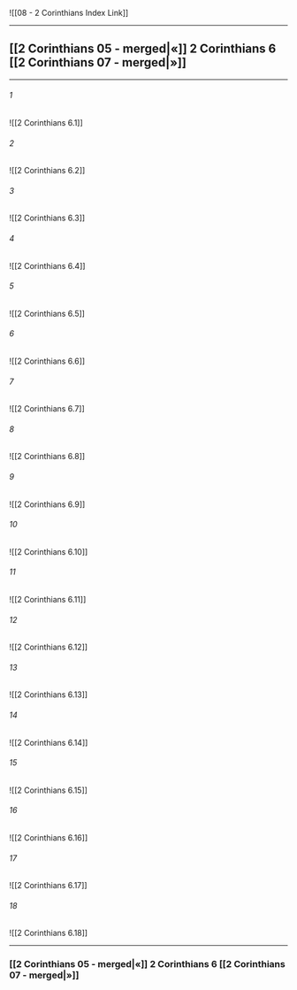 ![[08 - 2 Corinthians Index Link]]

---
##  [[2 Corinthians 05 - merged|«]] 2 Corinthians 6 [[2 Corinthians 07 - merged|»]]

---

###### 1
![[2 Corinthians 6.1]] 

###### 2
![[2 Corinthians 6.2]] 

###### 3
![[2 Corinthians 6.3]] 

###### 4
![[2 Corinthians 6.4]]

###### 5 
![[2 Corinthians 6.5]] 

###### 6
![[2 Corinthians 6.6]] 

###### 7
![[2 Corinthians 6.7]] 

###### 8
![[2 Corinthians 6.8]] 

###### 9
![[2 Corinthians 6.9]] 

###### 10
![[2 Corinthians 6.10]] 

###### 11
![[2 Corinthians 6.11]] 

###### 12
![[2 Corinthians 6.12]]

###### 13
![[2 Corinthians 6.13]] 

###### 14
![[2 Corinthians 6.14]] 

###### 15
![[2 Corinthians 6.15]]

###### 16
![[2 Corinthians 6.16]] 

###### 17
![[2 Corinthians 6.17]]

###### 18
![[2 Corinthians 6.18]] 


---
###  [[2 Corinthians 05 - merged|«]] 2 Corinthians 6 [[2 Corinthians 07 - merged|»]]
